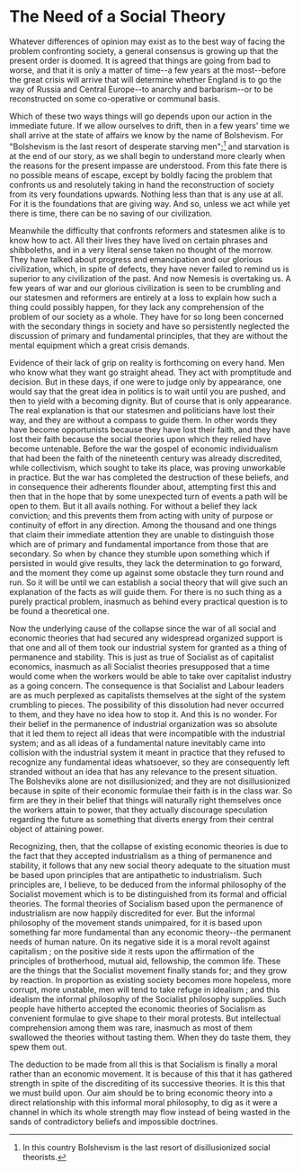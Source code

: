 # The Need of a Social Theory

Whatever differences of opinion may exist as to the best way of facing the problem confronting society, a general consensus is growing up that the present order is doomed. It is agreed that things are going from bad to worse, and that it is only a matter of time--a few years at the most--before the great crisis will arrive that will determine whether England is to go the way of Russia and Central Europe--to anarchy and barbarism--or to be reconstructed on some co-operative or communal basis.

Which of these two ways things will go depends upon our action in the immediate future. If we allow ourselves to drift, then in a few years' time we shall arrive at the state of affairs we know by the name of Bolshevism. For "Bolshevism is the last resort of desperate starving men";[^1] and starvation is at the end of our story, as we shall begin to understand more clearly when the reasons for the present impasse are understood. From this fate there is no possible means of escape, except by boldly facing the problem that confronts us and resolutely taking in hand the reconstruction of society from its very foundations upwards. Nothing less than that is any use at all. For it is the foundations that are giving way. And so, unless we act while yet there is time, there can be no saving of our civilization.

[^1]: In this country Bolshevism is the last resort of disillusionized social theorists.

Meanwhile the difficulty that confronts reformers and statesmen alike is to know how to act. All their lives they have lived on certain phrases and shibboleths, and in a very literal sense taken no thought of the morrow. They have talked about progress and emancipation and our glorious civilization, which, in spite of defects, they have never failed to remind us is superior to any civilization of the past. And now Nemesis is overtaking us. A few years of war and our glorious civilization is seen to be crumbling and our statesmen and reformers are entirely at a loss to explain how such a thing could possibly happen, for they lack any comprehension of the problem of our society as a whole. They have for so long been concerned with the secondary things in society and have so persistently neglected the discussion of primary and fundamental principles, that they are without the mental equipment which a great crisis demands.

Evidence of their lack of grip on reality is forthcoming on every hand. Men who know what they want go straight ahead. They act with promptitude and decision. But in these days, if one were to judge only by appearance, one would say that the great idea in politics is to wait until you are pushed, and then to yield with a becoming dignity. But of course that is only appearance. The real explanation is that our statesmen and politicians have lost their way, and they are without a compass to guide them. In other words they have become opportunists because they have lost their faith, and they have lost their faith because the social theories upon which they relied have become untenable. Before the war the gospel of economic individualism that had been the faith of the nineteenth century was already discredited, while collectivism, which sought to take its place, was proving unworkable in practice. But the war has completed the destruction of these beliefs, and in consequence their adherents flounder about, attempting first this and then that in the hope that by some unexpected turn of events a path will be open to them. But it all avails nothing. For without a belief they lack conviction; and this prevents them from acting with unity of purpose or continuity of effort in any direction. Among the thousand and one things that claim their immediate attention they are unable to distinguish those which are of primary and fundamental importance from those that are secondary. So when by chance they stumble upon something which if persisted in would give results, they lack the determination to go forward, and the moment they come up against some obstacle they turn round and run. So it will be until we can establish a social theory that will give such an explanation of the facts as will guide them. For there is no such thing as a purely practical problem, inasmuch as behind every practical question is to be found a theoretical one.

Now the underlying cause of the collapse since the war of all social and economic theories that had secured any widespread organized support is that one and all of them took our industrial system for granted as a thing of permanence and stability. This is just as true of Socialist as of capitalist economics, inasmuch as all Socialist theories presupposed that a time would come when the workers would be able to take over capitalist industry as a going concern. The consequence is that Socialist and Labour leaders are as much perplexed as capitalists themselves at the sight of the system crumbling to pieces. The possibility of this dissolution had never occurred to them, and they have no idea how to stop it. And this is no wonder. For their belief in the permanence of industrial organization was so absolute that it led them to reject all ideas that were incompatible with the industrial system; and as all ideas of a fundamental nature inevitably came into collision with the industrial system it meant in practice that they refused to recognize any fundamental ideas whatsoever, so they are consequently left stranded without an idea that has any relevance to the present situation. The Bolsheviks alone are not disillusionized; and they are not disillusionized because in spite of their economic formulae their faith is in the class war. So firm are they in their belief that things will naturally right themselves once the workers attain to power, that they actually discourage speculation regarding the future as something that diverts energy from their central object of attaining power.

Recognizing, then, that the collapse of existing economic theories is due to the fact that they accepted industrialism as a thing of permanence and stability, it follows that any new social theory adequate to the situation must be based upon principles that are antipathetic to industrialism. Such principles are, I believe, to be deduced from the informal philosophy of the Socialist movement which is to be distinguished from its formal and official theories. The formal theories of Socialism based upon the permanence of industrialism are now happily discredited for ever. But the informal philosophy of the movement stands unimpaired, for it is based upon something far more fundamental than any economic theory--the permanent needs of human nature. On its negative side it is a moral revolt against capitalism ; on the positive side it rests upon the affirmation of the principles of brotherhood, mutual aid, fellowship, the common life. These are the things that the Socialist movement finally stands for; and they grow by reaction. In proportion as existing society becomes more hopeless, more corrupt, more unstable, men will tend to take refuge in idealism ; and this idealism the informal philosophy of the Socialist philosophy supplies. Such people have hitherto accepted the economic theories of Socialism as convenient formulae to give shape to their moral protests. But intellectual comprehension among them was rare, inasmuch as most of them swallowed the theories without tasting them. When they do taste them, they spew them out.

The deduction to be made from all this is that Socialism is finally a moral rather than an economic movement. It is because of this that it has gathered strength in spite of the discrediting of its successive theories. It is this that we must build upon. Our aim should be to bring economic theory into a direct relationship with this informal moral philosophy, to dig as it were a channel in which its whole strength may flow instead of being wasted in the sands of contradictory beliefs and impossible doctrines.
